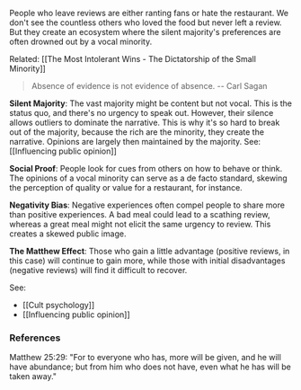 People who leave reviews are either ranting fans or hate the restaurant. We don't see the countless others who loved the food but never left a review. But they create an ecosystem where the silent majority's preferences are often drowned out by a vocal minority.

Related: [[The Most Intolerant Wins - The Dictatorship of the Small Minority]]

>Absence of evidence is not evidence of absence. -- Carl Sagan

**Silent Majority**: The vast majority might be content but not vocal. This is the status quo, and there's no urgency to speak out. However, their silence allows outliers to dominate the narrative. This is why it's so hard to break out of the majority, because the rich are the minority, they create the narrative. Opinions are largely then maintained by the majority. See: [[Influencing public opinion]]

**Social Proof**: People look for cues from others on how to behave or think. The opinions of a vocal minority can serve as a de facto standard, skewing the perception of quality or value for a restaurant, for instance.

**Negativity Bias**: Negative experiences often compel people to share more than positive experiences. A bad meal could lead to a scathing review, whereas a great meal might not elicit the same urgency to review. This creates a skewed public image.

**The Matthew Effect**: Those who gain a little advantage (positive reviews, in this case) will continue to gain more, while those with initial disadvantages (negative reviews) will find it difficult to recover.


See: 
- [[Cult psychology]]
- [[Influencing public opinion]]

### References

Matthew 25:29: "For to everyone who has, more will be given, and he will have abundance; but from him who does not have, even what he has will be taken away."